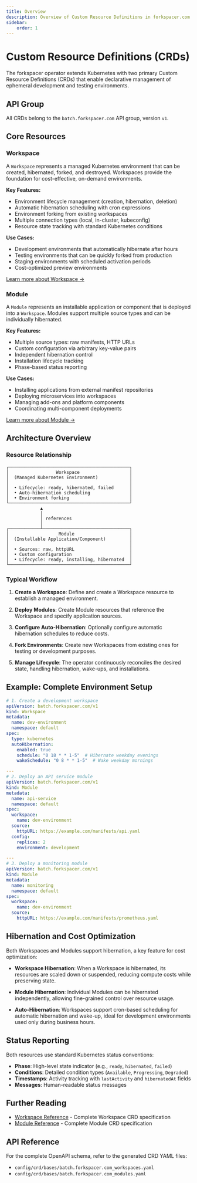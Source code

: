 ```yaml
---
title: Overview
description: Overview of Custom Resource Definitions in forkspacer.com Operator
sidebar:
    order: 1
---
```


# Custom Resource Definitions (CRDs)

The forkspacer operator extends Kubernetes with two primary Custom Resource Definitions (CRDs) that enable declarative management of ephemeral development and testing environments.

## API Group

All CRDs belong to the `batch.forkspacer.com` API group, version `v1`.

## Core Resources

### Workspace

A `Workspace` represents a managed Kubernetes environment that can be created, hibernated, forked, and destroyed. Workspaces provide the foundation for cost-effective, on-demand environments.

**Key Features:**
- Environment lifecycle management (creation, hibernation, deletion)
- Automatic hibernation scheduling with cron expressions
- Environment forking from existing workspaces
- Multiple connection types (local, in-cluster, kubeconfig)
- Resource state tracking with standard Kubernetes conditions

**Use Cases:**
- Development environments that automatically hibernate after hours
- Testing environments that can be quickly forked from production
- Staging environments with scheduled activation periods
- Cost-optimized preview environments

[Learn more about Workspace →](/reference/crds/workspace/)

### Module

A `Module` represents an installable application or component that is deployed into a `Workspace`. Modules support multiple source types and can be individually hibernated.

**Key Features:**
- Multiple source types: raw manifests, HTTP URLs
- Custom configuration via arbitrary key-value pairs
- Independent hibernation control
- Installation lifecycle tracking
- Phase-based status reporting

**Use Cases:**
- Installing applications from external manifest repositories
- Deploying microservices into workspaces
- Managing add-ons and platform components
- Coordinating multi-component deployments

[Learn more about Module →](/reference/crds/module/)

## Architecture Overview

### Resource Relationship

```
┌──────────────────────────────────────────────┐
│                  Workspace                   │
│  (Managed Kubernetes Environment)            │
│                                              │
│  • Lifecycle: ready, hibernated, failed      │
│  • Auto-hibernation scheduling               │
│  • Environment forking                       │
└──────────────────────────────────────────────┘
             ▲
             │
             │ references
             │
┌────────────┴─────────────────────────────────┐
│                   Module                     │
│  (Installable Application/Component)         │
│                                              │
│  • Sources: raw, httpURL                     │
│  • Custom configuration                      │
│  • Lifecycle: ready, installing, hibernated  │
└──────────────────────────────────────────────┘
```

### Typical Workflow

1. **Create a Workspace**: Define and create a Workspace resource to establish a managed environment.

2. **Deploy Modules**: Create Module resources that reference the Workspace and specify application sources.

3. **Configure Auto-Hibernation**: Optionally configure automatic hibernation schedules to reduce costs.

4. **Fork Environments**: Create new Workspaces from existing ones for testing or development purposes.

5. **Manage Lifecycle**: The operator continuously reconciles the desired state, handling hibernation, wake-ups, and installations.

## Example: Complete Environment Setup

```yaml
# 1. Create a development workspace
apiVersion: batch.forkspacer.com/v1
kind: Workspace
metadata:
  name: dev-environment
  namespace: default
spec:
  type: kubernetes
  autoHibernation:
    enabled: true
    schedule: "0 18 * * 1-5"  # Hibernate weekday evenings
    wakeSchedule: "0 8 * * 1-5"  # Wake weekday mornings

---
# 2. Deploy an API service module
apiVersion: batch.forkspacer.com/v1
kind: Module
metadata:
  name: api-service
  namespace: default
spec:
  workspace:
    name: dev-environment
  source:
    httpURL: https://example.com/manifests/api.yaml
  config:
    replicas: 2
    environment: development

---
# 3. Deploy a monitoring module
apiVersion: batch.forkspacer.com/v1
kind: Module
metadata:
  name: monitoring
  namespace: default
spec:
  workspace:
    name: dev-environment
  source:
    httpURL: https://example.com/manifests/prometheus.yaml
```

## Hibernation and Cost Optimization

Both Workspaces and Modules support hibernation, a key feature for cost optimization:

- **Workspace Hibernation**: When a Workspace is hibernated, its resources are scaled down or suspended, reducing compute costs while preserving state.

- **Module Hibernation**: Individual Modules can be hibernated independently, allowing fine-grained control over resource usage.

- **Auto-Hibernation**: Workspaces support cron-based scheduling for automatic hibernation and wake-up, ideal for development environments used only during business hours.

## Status Reporting

Both resources use standard Kubernetes status conventions:

- **Phase**: High-level state indicator (e.g., `ready`, `hibernated`, `failed`)
- **Conditions**: Detailed condition types (`Available`, `Progressing`, `Degraded`)
- **Timestamps**: Activity tracking with `lastActivity` and `hibernatedAt` fields
- **Messages**: Human-readable status messages

## Further Reading

- [Workspace Reference](./workspace.md) - Complete Workspace CRD specification
- [Module Reference](./module.md) - Complete Module CRD specification

## API Reference

For the complete OpenAPI schema, refer to the generated CRD YAML files:
- `config/crd/bases/batch.forkspacer.com_workspaces.yaml`
- `config/crd/bases/batch.forkspacer.com_modules.yaml`
